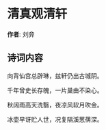 # 清真观清轩

**作者**: 刘弇

## 诗词内容

向背仙宫总辟琳，兹轩仍出古城阴。

千年曾史长存魄，一片巢由不染心。

秋阔雨高天洗翳，夜凉风软月吹金。

冰壶早讶贮人世，况复隔溪葱蒨深。

